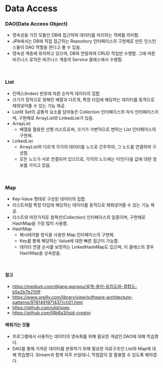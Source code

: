 # Data Access

### DAO(Data Access Object)
* 영속성을 가진 모듈인 DB에 접근하여 데이터를 처리하는 객체를 의미함.
* JPA에서는 DB에 직접 접근하는 Repository 인터페이스의 구현체로 만든 인스턴스들이 DAO 역할을 한다고 볼 수 있음.
* 영속성 계층에 위치하고 있으며, DB와 연동하여 CRUD 작업만 수행함. 그에 따른 비즈니스 로직은 비즈니스 계층의 Service 클래스에서 수행함.

<br>

### List
* 인덱스(Index) 번호에 따른 순차적 데이터의 집합.
* 크기가 정적으로 정해진 배열과 다르게, 특정 타입에 해당하는 데이터를 동적으로 채워넣어줄 수 있는 기능 제공.
* List와 Set의 공통적 요소를 담아놓은 Collection 인터페이스의 자식 인터페이스이며, 구현체로 ArrayList와 LinkedList가 있음.
* ArrayList
  * 배열을 활용한 선형 리스트로써, 크기가 가변적으로 변하는 List 인터페이스의 구현체.
* LinkedList
  * ArrayList와 다르게 각각의 데이터를 노드로 간주하여, 그 노드를 연결하여 구성함.
  * 모든 노드가 서로 연결되어 있으므로, 각각의 노드에는 이전/다음 값에 대한 정보를 가지고 있음.

<br>

### Map
* Key-Value 형태로 구성된 데이터의 집합.
* 리스트처럼 특정 타입에 해당하는 데이터를 동적으로 채워넣어줄 수 있는 기능 제공.
* 리스트와 마찬가지로 컬렉션(Collection) 인터페이스의 일종이며, 구현체로 HashMap을 가장 많이 사용함.
* HashMap
  * 해시테이블 방식을 사용한 Map 인터페이스의 구현체.
  * Key를 통해 해당하는 Value에 대한 빠른 접근이 가능함.
  * 데이터 연결 순서를 보장하는 LinkedHashMap도 있으며, 이 클래스의 경우 HashMap을 상속받음.

<br>

#### 참고
* https://medium.com/@jang.wangsu/설계-용어-응집도와-결합도-b5e2b7b210ff
* https://www.oreilly.com/library/view/software-architecture-patterns/9781491971437/ch01.html
* https://github.com/ulid/spec
* https://github.com/f4b6a3/tsid-creator

#### 배워가는 것들
* 프로그램에서 사용하는 데이터의 영속화를 위해 필요한 개념인 DAO에 대해 학습했다.
* DAO를 통해 가져온 데이터를 분류하기 위해 필요한 자료구조인 List와 Map에 대해 학습했다. Stream과 함께 자주 쓰일테니, 막힘없이 잘 활용할 수 있도록 해야겠다.
